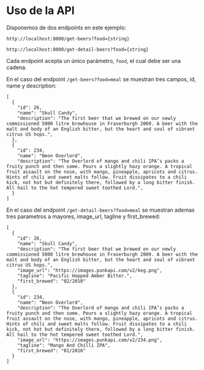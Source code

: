 # Uso de la API
Disponemos de dos endpoints en este ejemplo:
```
http://localhost:8000/get-beers?food={string}

http://localhost:8000/get-detail-beers?food={string}
```

Cada endpoint acepta un único parámetro, `food`, el cual debe ser una cadena.

En el caso del endpoint `/get-beers?food=meal` se muestran tres campos, id, name y description:
```
[
  {
    "id": 26,
    "name": "Skull Candy",
    "description": "The first beer that we brewed on our newly commissioned 5000 litre brewhouse in Fraserburgh 2009. A beer with the malt and body of an English bitter, but the heart and soul of vibrant citrus US hops.",
  },
  {
    "id": 234,
    "name": "Neon Overlord",
    "description": "The Overlord of mango and chili IPA’s packs a fruity punch and then some. Pours a slightly hazy orange. A tropical fruit assault on the nose, with mango, pineapple, apricots and citrus. Hints of chili and sweet malts follow. Fruit dissipates to a chili kick, not hot but definitely there, followed by a long bitter finish. All hail to the hot tempered sweet toothed Lord.",
  }
]
```

En el caso del endpoint `/get-detail-beers?food=meal` se muestran ademas tres parametros a mayores, image_url, tagline y first_brewed:
```
[
  {
    "id": 26,
    "name": "Skull Candy",
    "description": "The first beer that we brewed on our newly commissioned 5000 litre brewhouse in Fraserburgh 2009. A beer with the malt and body of an English bitter, but the heart and soul of vibrant citrus US hops.",
    "image_url": "https://images.punkapi.com/v2/keg.png",
    "tagline": "Pacific Hopped Amber Bitter.",
    "first_brewed": "02/2010"
  },
  {
    "id": 234,
    "name": "Neon Overlord",
    "description": "The Overlord of mango and chili IPA’s packs a fruity punch and then some. Pours a slightly hazy orange. A tropical fruit assault on the nose, with mango, pineapple, apricots and citrus. Hints of chili and sweet malts follow. Fruit dissipates to a chili kick, not hot but definitely there, followed by a long bitter finish. All hail to the hot tempered sweet toothed Lord.",
    "image_url": "https://images.punkapi.com/v2/234.png",
    "tagline": "Mango And Chilli IPA",
    "first_brewed": "01/2016"
  }
]
```